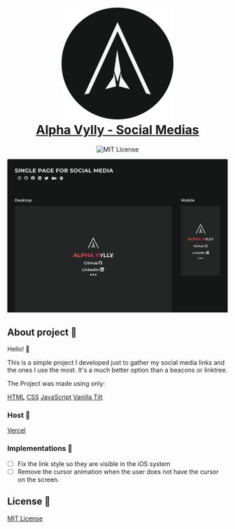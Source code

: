 <h1 align="center">
  <br>
  <img src="./assets/logo128x128.svg" alt="Alpha Vylly Logo">
  <br>
    <a href="https://www.alphavylly.live">Alpha Vylly - Social Medias</a>
  <br>
</h1>

<p align="center">
  <img src="https://img.shields.io/badge/MIT-License-green" alt="MIT License"/>
</p>

<p align="center">
  <img src="/assets/cover.png" alt="" />
</p>

## About project 📝
Hello! 🖖

This is a simple project I developed just to gather my social media links and the ones I use the most. It's a much better option than a beacons or linktree.

The Project was made using only:

[HTML](https://developer.mozilla.org/en-US/docs/Web/HTML)
[CSS](https://developer.mozilla.org/en-US/docs/Web/CSS)
[JavaScript](https://eloquentjavascript.net/00_intro.html)
[Vanilla Tilt](https://micku7zu.github.io/vanilla-tilt.js/)

### Host 🔗

[Vercel](https://vercel.com)

### Implementations 🔧

- [ ] Fix the link style so they are visible in the iOS system
- [ ] Remove the cursor animation when the user does not have the cursor on the screen.
## License 📌

[MIT License](./LICENSE)